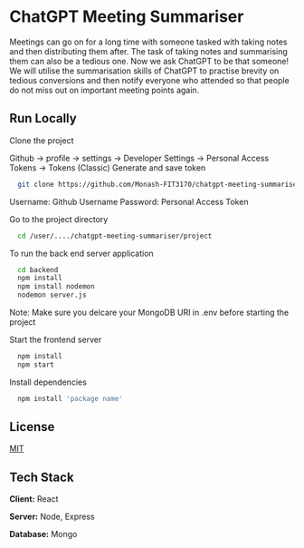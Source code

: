 # ChatGPT Meeting Summariser
Meetings can go on for a long time with someone tasked with taking notes and
then distributing them after. The task of taking notes and summarising them can also be a
tedious one. Now we ask ChatGPT to be that someone! We will utilise the summarisation
skills of ChatGPT to practise brevity on tedious conversions and then notify everyone who
attended so that people do not miss out on important meeting points again.



## Run Locally

Clone the project

Github -> profile -> settings -> Developer Settings -> Personal Access Tokens -> Tokens (Classic)
Generate and save token
```bash
  git clone https://github.com/Monash-FIT3170/chatgpt-meeting-summariser
```
Username: Github Username 
Password: Personal Access Token

Go to the project directory

```bash
  cd /user/..../chatgpt-meeting-summariser/project
```

To run the back end server application

```bash
  cd backend
  npm install
  npm install nodemon 
  nodemon server.js
```
Note: Make sure you delcare your MongoDB URI in .env before starting the project

Start the frontend server

```bash
  npm install
  npm start
```

Install dependencies

```bash
  npm install 'package name'
```


## License

[MIT](https://choosealicense.com/licenses/mit/)


## Tech Stack

**Client:** React

**Server:** Node, Express

**Database:** Mongo


